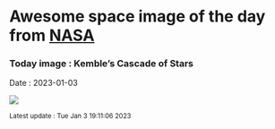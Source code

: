 
# Awesome space image of the day from [NASA](https://api.nasa.gov/)

### Today image : Kemble’s Cascade of Stars
Date : 2023-01-03

![](https://apod.nasa.gov/apod/image/2301/KembleCascade_Lease_960.jpg)

<small>Latest update : Tue Jan  3 19:11:06 2023</small>
        